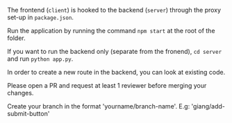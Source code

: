 The frontend (`client`) is hooked to the backend (`server`) through the proxy set-up in `package.json`.

Run the application by running the command `npm start` at the root of the folder.

If you want to run the backend only (separate from the fronend), `cd server` and run `python app.py`.

In order to create a new route in the backend, you can look at existing code.

Please open a PR and request at least 1 reviewer before merging your changes.

Create your branch in the format 'yourname/branch-name'. E.g: 'giang/add-submit-button'